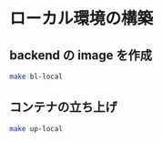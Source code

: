 # ローカル環境の構築

## backend の image を作成

```bash
make bl-local
```

## コンテナの立ち上げ

```bash
make up-local
```
